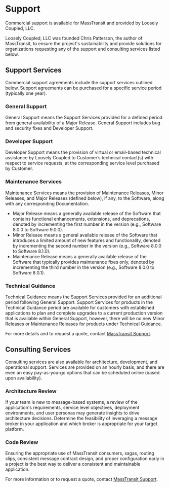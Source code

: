 # Support

Commercial support is available for MassTransit and provided by Loosely Coupled, LLC.

Loosely Coupled, LLC was founded Chris Patterson, the author of MassTransit, to ensure the project's sustainability and provide solutions for organizations
requesting any of the support and consulting services listed below.

## Support Services

Commercial support agreements include the support services outlined below. Support agreements can be purchased for a specific service period (typically one
year).

### General Support

General Support means the Support Services provided for a defined period from general availability of a Major Release. General Support includes bug and security
fixes and Developer Support.

### Developer Support

Developer Support means the provision of virtual or email-based technical assistance by Loosely Coupled to Customer’s technical contact(s) with respect to
service requests, at the corresponding service level purchased by Customer.

### Maintenance Services

Maintenance Services means the provision of Maintenance Releases, Minor Releases, and Major Releases (defined below), if any, to the Software, along with any
corresponding Documentation.

- Major Release means a generally available release of the Software that contains functional enhancements, extensions, and deprecations, denoted by incrementing
  the first number in the version (e.g., Software 8.0.0 to Software 9.0.0).
- Minor Release means a general available release of the Software that introduces a limited amount of new features and functionality, denoted by incrementing
  the
  second number in the version (e.g., Software 8.0.0 to Software 8.1.0).
- Maintenance Release means a generally available release of the Software that typically provides maintenance fixes only, denoted by incrementing the third
  number
  in the version (e.g., Software 8.0.0 to Software 8.0.1).

### Technical Guidance

Technical Guidance means the Support Services provided for an additional period following General Support. Support Services for products in the Technical
Guidance period are available for customers with established applications to plan and complete upgrades to a current production version that is available within
General Support, however, there will be no new Minor Releases or Maintenance Releases for products under Technical Guidance.

For more details and to request a quote, contact [MassTransit Support][1].

## Consulting Services

Consulting services are also available for architecture, development, and operational support. Services are provided on an hourly basis, and there are even an
easy pay-as-you-go options that can be scheduled online (based upon availability).

### Architecture Review

If your team is new to message-based systems, a review of the application's requirements, service level objectives, deployment environments, and user personas
may generate insights to drive architecture decisions. Determine the feasibility of leveraging a message broker in your application and which broker is
appropriate for your target platform.

### Code Review

Ensuring the appropriate use of MassTransit consumers, sagas, routing slips, consistent message contract design, and proper configuration early in a project is
the best way to deliver a consistent and maintainable application.

For more information or to request a quote, contact [MassTransit Support][1].

[1]: mailto://support@masstransit.io
